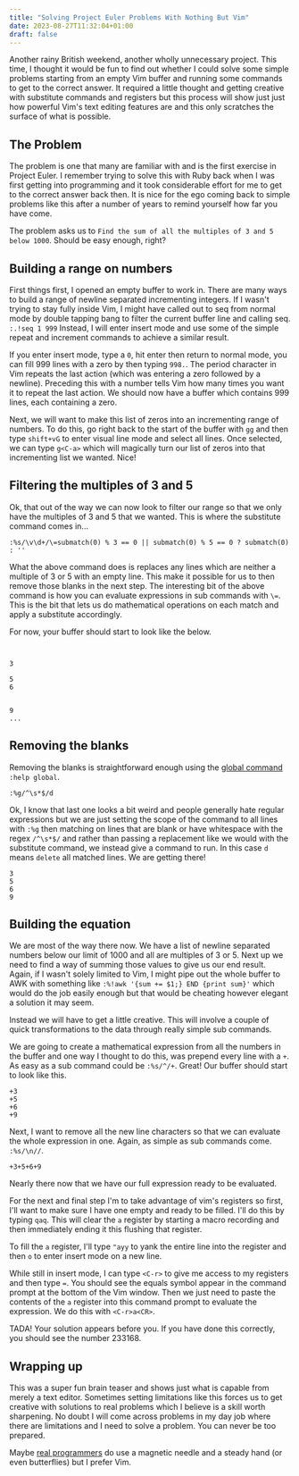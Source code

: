 ```yaml
---
title: "Solving Project Euler Problems With Nothing But Vim"
date: 2023-08-27T11:32:04+01:00
draft: false
---
```


Another rainy British weekend, another wholly unnecessary project. This time, I thought it would be fun to find out whether I could solve
some simple problems starting from an empty Vim buffer and running some commands to get to the correct answer. It required a little thought and 
getting creative with substitute commands and registers but this process will show just just how powerful Vim's text editing features are and this only
scratches the surface of what is possible.

## The Problem

The problem is one that many are familiar with and is the first exercise in Project Euler. I remember trying to solve this with Ruby back when I
was first getting into programming and it took considerable effort for me to get to the correct answer back then. It is nice for the ego coming
back to simple problems like this after a number of years to remind yourself how far you have come.

The problem asks us to `Find the sum of all the multiples of 3 and 5 below 1000`. Should be easy enough, right?

## Building a range on numbers

First things first, I opened an empty buffer to work in. There are many ways to build a range of newline separated incrementing integers.
If I wasn't trying to stay fully inside Vim, I might have called out to seq from normal mode by double tapping bang to filter the current buffer 
line and calling seq. `:.!seq 1 999` Instead, I will enter insert mode and use some of the simple repeat and increment commands to achieve a similar result.

If you enter insert mode, type a `0`, hit enter then return to normal mode, you can fill 999 lines with a zero by then typing `998.`. The period 
character in Vim repeats the last action (which was entering a zero followed by a newline). Preceding this with a number tells Vim how many 
times you want it to repeat the last action. We should now have a buffer which contains 999 lines, each containing a zero.

Next, we will want to make this list of zeros into an incrementing range of numbers. To do this, go right back to the start of the buffer with `gg`
and then type `shift+vG` to enter visual line mode and select all lines. Once selected, we can type `g<C-a>` which will magically turn our list
of zeros into that incrementing list we wanted. Nice!

## Filtering the multiples of 3 and 5

Ok, that out of the way we can now look to filter our range so that we only have the multiples of 3 and 5 that we wanted.
This is where the substitute command comes in...

```vim
:%s/\v\d+/\=submatch(0) % 3 == 0 || submatch(0) % 5 == 0 ? submatch(0) : ''
```

What the above command does is replaces any lines which are neither a multiple of 3 or 5 with an empty line. This make it possible for us to then
remove those blanks in the next step. The interesting bit of the above command is how you can evaluate expressions in sub commands with `\=`. This is 
the bit that lets us do mathematical operations on each match and apply a substitute accordingly.

For now, your buffer should start to look like the below.

```


3

5
6


9
...
```

## Removing the blanks

Removing the blanks is straightforward enough using the [global command](https://vim.fandom.com/wiki/Power_of_g) `:help global`.

```vim
:%g/^\s*$/d
```

Ok, I know that last one looks a bit weird and people generally hate regular expressions but we are just setting the scope of the command 
to all lines with `:%g` then matching on lines that are blank or have whitespace with the regex `/^\s*$/` and rather than passing a replacement
like we would with the substitute command, we instead give a command to run. In this case `d` means `delete` all matched lines. We are getting there!

```
3
5
6
9
```

## Building the equation

We are most of the way there now. We have a list of newline separated numbers below our limit of 1000 and all are multiples of 3 or 5.
Next up we need to find a way of summing those values to give us our end result. Again, if I wasn't solely limited to Vim, I might pipe out the 
whole buffer to AWK with something like `:%!awk '{sum += $1;} END {print sum}'` which would do the job easily enough but that would be cheating
however elegant a solution it may seem.

Instead we will have to get a little creative. This will involve a couple of quick transformations to the data through really simple sub commands.

We are going to create a mathematical expression from all the numbers in the buffer and one way I thought to do this, was prepend every line with a `+`.
As easy as a sub command could be `:%s/^/+`. Great! Our buffer should start to look like this.

```
+3
+5
+6
+9
```

Next, I want to remove all the new line characters so that we can evaluate the whole expression in one. Again, as simple as sub commands come.
`:%s/\n//`.

```
+3+5+6+9
```

Nearly there now that we have our full expression ready to be evaluated.

For the next and final step I'm to take advantage of vim's registers so first, I'll want to make sure I have one empty and ready to be filled.
I'll do this by typing `qaq`. This will clear the `a` register by starting a macro recording and then immediately ending it this flushing that
register.

To fill the `a` register, I'll type `"ayy` to yank the entire line into the register and then `o` to enter insert mode on a new line.

While still in insert mode, I can type `<C-r>` to give me access to my registers and then type `=`. You should see the equals symbol appear in 
the command prompt at the bottom of the Vim window. Then we just need to paste the contents of the `a` register into this command prompt to evaluate
the expression. We do this with `<C-r>a<CR>`.

TADA! Your solution appears before you. If you have done this correctly, you should see the number 233168.


## Wrapping up

This was a super fun brain teaser and shows just what is capable from merely a text editor. Sometimes setting limitations like this forces us to get 
creative with solutions to real problems which I believe is a skill worth sharpening. No doubt I will come across problems in my day job where
there are limitations and I need to solve a problem. You can never be too prepared. 

Maybe [real programmers](https://xkcd.com/378/) do use a magnetic needle and a steady hand (or even butterflies) but I prefer Vim.
